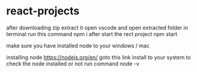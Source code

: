 # react-projects
after downloading zip 
extract it
open vscode and open extracted folder 
in terminal 
run this command
npm i
after start the rect project 
npm start




make sure you have installed node to your windows / mac

installing node https://nodejs.org/en/ goto this link install to your system
to check the node installed or not 
run command node -v

